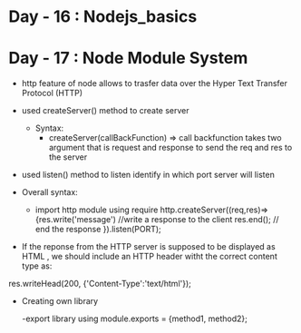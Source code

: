 # Day - 16 : Nodejs_basics

# Day - 17 : Node Module System

- http feature of node allows to trasfer data over the Hyper Text Transfer Protocol (HTTP)

- used createServer() method to create server

  - Syntax:
    - createServer(callBackFunction) => call backfunction takes two argument that is request and response to send the req and res to the server

- used listen() method to listen identify in which port server will listen

- Overall syntax:

  - import http module using require
    http.createServer((req,res)=>{res.write('message') //write a response to the client
    res.end(); // end the response
    }).listen(PORT);

- If the reponse from the HTTP server is supposed to be displayed as HTML , we should include an HTTP header witht the correct content type as:

res.writeHead(200, {'Content-Type':'text/html'});

- Creating own library

  -export library using module.exports = {method1, method2};
